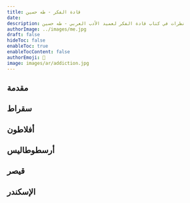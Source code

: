 ```yaml
---
title: قادة الفكر - طه حسين
date: 
description: نظرات في كتاب قادة الفكر لعميد الأدب العربي - طه حسين
authorImage: ../images/me.jpg
draft: false
hideToc: false
enableToc: true
enableTocContent: false
authorEmoji: 👺
image: images/ar/addiction.jpg
---
```

## مقدمة

## سقراط

## أفلاطون

## أرسطوطاليس

## قيصر

## الإسكندر